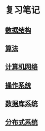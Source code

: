 # 复习笔记

## [数据结构](https://github.com/zzycs/Note/blob/master/Data_Structure.md)

## [算法](https://github.com/zzycs/Algorithm)

## [计算机网络](https://github.com/zzycs/Note/blob/master/Computer_Network.md)

## [操作系统](https://github.com/zzycs/Note/blob/master/Operating_System.md)

## [数据库系统](https://github.com/zzycs/Note/blob/master/Database_System.md)

## [分布式系统](https://github.com/zzycs/Note/blob/master/Distribution_System.md)

